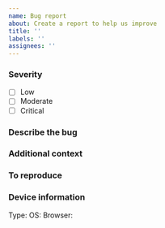 ```yaml
---
name: Bug report
about: Create a report to help us improve
title: ''
labels: ''
assignees: ''
---
```


### Severity

<!--Low: there's an easy workaround that your team has already implemented, bug does not impact your project timeline--->
<!--Moderate: there is a workaround that your team can implement but it may be less than optimal, your project timeline is being impacted by this issue--->
<!--Critical: the bug is a blocker and must be addressed immediately--->

- [ ] Low
- [ ] Moderate
- [ ] Critical

### Describe the bug

<!--A clear and concise description of what the bug is and how it differs from expected behaviour. Please include screenshots if applicable --->

### Additional context

<!--Add any other context about the problem here.--->

### To reproduce

<!--Steps to reproduce the behavior:
    1. Go to '...'
    2. Click on '....'
    3. Scroll down to '....'
    4. See error
--->

### Device information

<!-- Type: desktop or mobile? Please include versions of the OS and browser as well --->

Type:
OS:
Browser:

